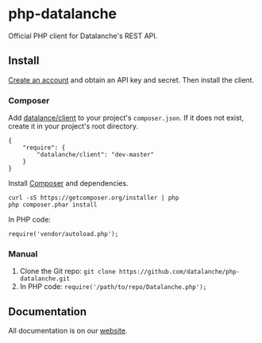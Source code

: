 php-datalanche
==============

Official PHP client for Datalanche's REST API.

## Install

[Create an account](https://www.datalanche.com/signup) and obtain an API key and secret. Then install the client.

### Composer

Add [datalance/client](https://packagist.org/packages/datalanche/client) to your project's ```composer.json```. If
it does not exist, create it in your project's root directory.
```
{
    "require": {
        "datalanche/client": "dev-master"
    }
}
```

Install [Composer](http://getcomposer.org/) and dependencies.
```
curl -sS https://getcomposer.org/installer | php
php composer.phar install
```
In PHP code:
```
require('vendor/autoload.php');
```

### Manual

1. Clone the Git repo: ```git clone https://github.com/datalanche/php-datalanche.git```
2. In PHP code: ```require('/path/to/repo/Datalanche.php');```

## Documentation

All documentation is on our [website](https://www.datalanche.com/docs).

